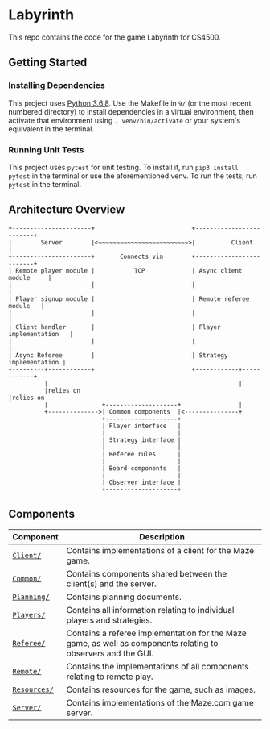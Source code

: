 # Labyrinth

This repo contains the code for the game Labyrinth for CS4500.

## Getting Started

### Installing Dependencies
This project uses [Python 3.6.8](https://www.python.org/downloads/release/python-368/). Use the Makefile in `9/` (or the most recent numbered directory) to install dependencies in a virtual environment, then activate that environment using `. venv/bin/activate` or your system's equivalent in the terminal.

### Running Unit Tests
This project uses `pytest` for unit testing. To install it, run `pip3 install pytest` in the terminal or use the aforementioned venv. To run the tests, run `pytest` in the terminal.


## Architecture Overview
```ascii
+----------------------+                           +-------------------------+
|        Server        |<~~~~~~~~~~~~~~~~~~~~~~~~~>|          Client         |
+----------------------+       Connects via        +-------------------------+
| Remote player module |           TCP             | Async client module     |
|                      |                           |                         |
| Player signup module |                           | Remote referee module   |
|                      |                           |                         |
| Client handler       |                           | Player implementation   |
|                      |                           |                         |
| Async Referee        |                           | Strategy implementation |
+---------+------------+                           +------------+------------+
          |                                                     |
          |relies on                                            |relies on
          |               +--------------------+                |
          +-------------->| Common components  |<---------------+
                          +--------------------+
                          | Player interface   |
                          |                    |
                          | Strategy interface |
                          |                    |
                          | Referee rules      |
                          |                    |
                          | Board components   |
                          |                    |
                          | Observer interface |
                          +--------------------+
```

## Components
| Component                  | Description                                                                                                   |
|----------------------------|---------------------------------------------------------------------------------------------------------------|
| [`Client/`](Client/)       | Contains implementations of a client for the Maze game.                                                       |
| [`Common/`](Common/)       | Contains components shared between the client(s) and the server.                                              |
| [`Planning/`](Planning/)   | Contains planning documents.                                                                                  |
| [`Players/`](Players/)     | Contains all information relating to individual players and strategies.                                       |
| [`Referee/`](Referee/)     | Contains a referee implementation for the Maze game, as well as components relating to observers and the GUI. |
| [`Remote/`](Remote/)       | Contains the implementations of all components relating to remote play.                                       |
| [`Resources/`](Resources/) | Contains resources for the game, such as images.                                                              |
| [`Server/`](Server/)       | Contains implementations of the Maze.com game server.                                                         |